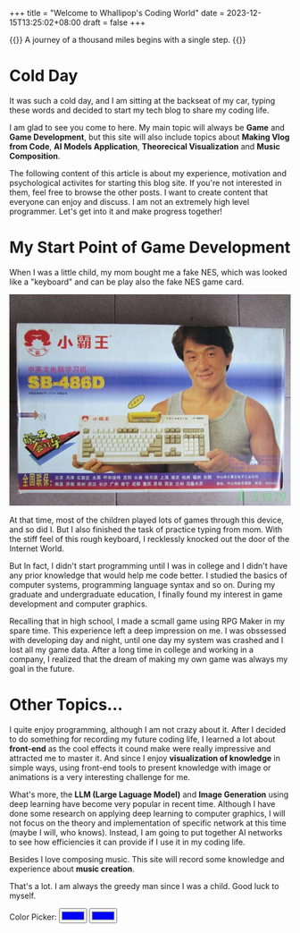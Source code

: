 +++
title = "Welcome to Whallipop's Coding World"
date = 2023-12-15T13:25:02+08:00
draft = false
+++

{{<lead>}}
 A journey of a thousand miles begins with a single step. 
{{</lead>}}

# Cold Day

It was such a cold day, and I am sitting at the backseat of my car, typing these words and decided to start my tech blog to share my coding life.

I am glad to see you come to here. My main topic will always be **Game** and **Game Development**, but this site will also include topics about **Making Vlog from Code**, **AI Models Application**, **Theorecical Visualization** and **Music Composition**.

<!-- Some posts you might be interested in: -->

The following content of this article is about my experience, motivation and psychological activites for starting this blog site. If you're not interested in them, feel free to browse the other posts. I want to create content that everyone can enjoy and discuss. I am not an extremely high level programmer. Let's get into it and make progress together!

# My Start Point of Game Development

When I was a little child, my mom bought me a fake NES, which was looked like a "keyboard" and can be play also the fake NES game card. 

!["Fake Chinese NES"](xiaobawang.png "Photo from Internet")

At that time, most of the children played lots of games through this device, and so did I. But I also finished the task of practice typing from mom. With the stiff feel of this rough keyboard, I recklessly knocked out the door of the Internet World.

But In fact, I didn't start programming until I was in college and I didn't have any prior knowledge that would help me code better. I studied the basics of computer systems, programming language syntax and so on. During my graduate and undergraduate education, I finally found my interest in game development and computer graphics.

Recalling that in high school, I made a scmall game using RPG Maker in my spare time. This experience left a deep impression on me. I was obssessed with developing day and night, until one day my system was crashed and I lost all my game data. After a long time in college and working in a company, I realized that the dream of making my own game was always my goal in the future.

# Other Topics...

I quite enjoy programming, although I am not crazy about it. After I decided to do something for recording my future coding life, I learned a lot about **front-end** as the cool effects it cound make were really impressive and attracted me to master it. And since I enjoy **visualization of knowledge** in simple ways, using front-end tools to present knowledge with image or animations is a very interesting challenge for me.

What's more, the **LLM (Large Laguage Model)** and **Image Generation** using deep learning have become very popular in recent time. Although I have done some research on applying deep learning to computer graphics, I will not focus on the theory and implementation of specific network at this time (maybe I will, who knows). Instead, I am going to put together AI networks to see how efficiencies it can provide if I use it in my coding life.

Besides I love composing music. This site will record some knowledge and experience about **music creation**.

That's a lot. I am always the greedy man since I was a child. Good luck to myself.

<div class="shape">
  <div class="square-background">
    <div class="square-element"></div>
  </div>
</div>
<label for="color-picker">Color Picker:</label>
<input type="color" id="ground-color-picker" value="#0000ff">
<input type="color" id="element-color-picker" value="#0000ff">

<script>
let rootContainer;
let groundColorPicker;
let elementColorPicker;
const defaultColor = "#000011";
window.addEventListener("load", startup, false);

function setupColorPicker(selector, setStyle) {
  let picker = document.querySelector(selector);
  console.log(picker);
  picker.value = defaultColor;
  picker.addEventListener("input", setStyle, false);
  picker.addEventListener("change", setStyle, false);
  return picker;
}

function startup() {
  rootContainer = document.querySelector(':root');
  groundColorPicker = setupColorPicker("#ground-color-picker", setGroundStyle);
  elementColorPicker = setupColorPicker("#element-color-picker", setElementStyle);
  setRootProperty('--ground-color', groundColorPicker.value);
  setRootProperty('--element-color', elementColorPicker.value);
}

function setRootProperty(propertyName, propertyValue) {
  rootContainer.style.setProperty(propertyName, propertyValue);
}

function setGroundStyle(event) {
  setRootProperty('--ground-color', event.target.value);
}

function setElementStyle(event) {
  setRootProperty('--element-color', event.target.value);
}

// function updateFirst(event) {
//   const p = document.querySelector("#test-div");
//   if (p) {
//     p.style.color = event.target.value;
//   }
// }
// function updateAll(event) {
//   document.querySelectorAll("#test-div").forEach((p) => {
//     p.style.color = event.target.value;
//   });
// }
</script>